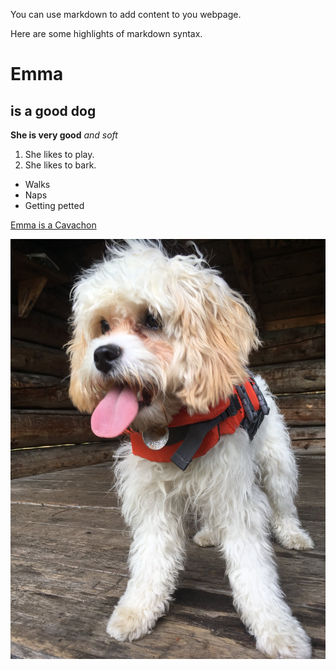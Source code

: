 You can use markdown to add content to you webpage.

Here are some highlights of markdown syntax.

# Emma
## is a good dog


**She is very good**
*and soft*

1. She likes to play.
2. She likes to bark.

* Walks
* Naps
* Getting petted

[Emma is a Cavachon](https://www.foxglovecavachonpuppies.com/about-cavachons)


![Emma in a Lifejacket](images/emma_lifejacket.jpg)

